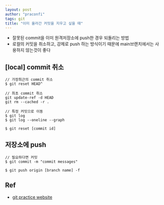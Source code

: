 ```yaml
---
layout: post
author: "praconfi"
tags: git
title: "이미 올라간 커밋을 지우고 싶을 때"
---
```


- 잘못된 commit을 이미 원격저장소에 push한 경우 되돌리는 방법  
- 로컬의 커밋을 취소하고, 강제로 push 하는 방식이기 때문에 main브랜치에서는 사용하지 않는것이 좋다

## [local] commit 취소
```
// 가장최근의 commit 취소
$ git reset HEAD^

// 최초 commit 취소
git update-ref -d HEAD  
git rm --cached -r . 

// 특정 커밋으로 이동
$ git log
$ git log --oneline --graph

$ git reset [commit id]
```

## 저장소에 push
```
// 필요하다면 커밋
$ git commit -m "commit messages"

$ git push origin [branch name] -f
```

## Ref
- [git practice website](https://learngitbranching.js.org/?locale=ko)